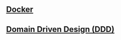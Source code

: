 
## [Docker](https://github.com/gilvam/full-cycle-3.0/tree/main/docker)

## [Domain Driven Design (DDD)](https://github.com/gilvam/full-cycle-3.0/tree/main/ddd)
